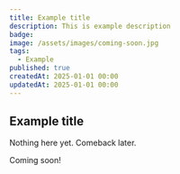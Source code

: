 ```yaml
---
title: Example title
description: This is example description
badge:
image: /assets/images/coming-soon.jpg
tags:
  - Example
published: true
createdAt: 2025-01-01 00:00
updatedAt: 2025-01-01 00:00
---
```


## Example title

Nothing here yet. Comeback later.
<!--more-->
Coming soon!

